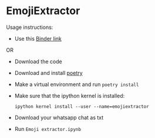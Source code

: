 # EmojiExtractor

Usage instructions:

* Use this [Binder link](https://mybinder.org/v2/gh/light-weaver/EmojiExtractor/master)

OR 

* Download the code
* Download and install [poetry](https://github.com/sdispater/poetry)
* Make a virtual environment and run `poetry install`
* Make sure that the ipython kernel is installed:
   
   `ipython kernel install --user --name=emojiextractor`
* Download your whatsapp chat as txt
* Run `Emoji extractor.ipynb`